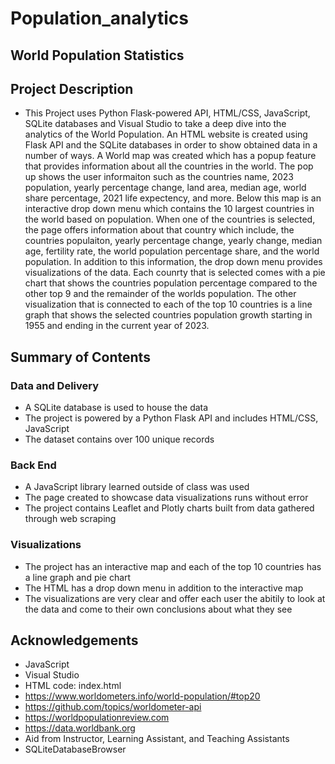 # Population_analytics

## World Population Statistics

## Project Description
 - This Project uses Python Flask-powered API, HTML/CSS, JavaScript, SQLite databases and Visual Studio to take a deep dive into the analytics of the World Population. An HTML website is created using Flask API and the SQLite databases in order to show obtained data in a number of ways. A World map was created which has a popup feature that provides information about all the countries in the world. The pop up shows the user informaiton such as the countries name, 2023 population, yearly percentage change, land area, median age, world share percentage, 2021 life expectency, and more. Below this map is an interactive drop down menu which contains the 10 largest countries in the world based on population. When one of the countries is selected, the page offers information about that country which include, the countries populaiton, yearly percentage change, yearly change, median age, fertility rate, the world population percentage share, and the world population. In addition to this information, the drop down menu provides visualizations of the data. Each counrty that is selected comes with a pie chart that shows the countries population percentage compared to the other top 9 and the remainder of the worlds population. The other visualization that is connected to each of the top 10 countries is a line graph that shows the selected countries population growth starting in 1955 and ending in the current year of 2023.
## Summary of Contents
### Data and Delivery
 - A SQLite database is used to house the data
 - The project is powered by a Python Flask API and includes HTML/CSS, JavaScript
 - The dataset contains over 100 unique records
 ### Back End
 - A JavaScript library learned outside of class was used
 - The page created to showcase data visualizations runs without error
 - The project contains Leaflet and Plotly charts built from data gathered through web scraping
### Visualizations
 - The project has an interactive map and each of the top 10 countries has a line graph and pie chart 
 - The HTML has a drop down menu in addition to the interactive map
 - The visualizations are very clear and offer each user the abitily to look at the data and come to their own conclusions about what they see
## Acknowledgements
 - JavaScript
 - Visual Studio
 - HTML code: index.html
 - https://www.worldometers.info/world-population/#top20
 - https://github.com/topics/worldometer-api
 - https://worldpopulationreview.com
 - https://data.worldbank.org
 - Aid from Instructor, Learning Assistant, and Teaching Assistants
 - SQLiteDatabaseBrowser
